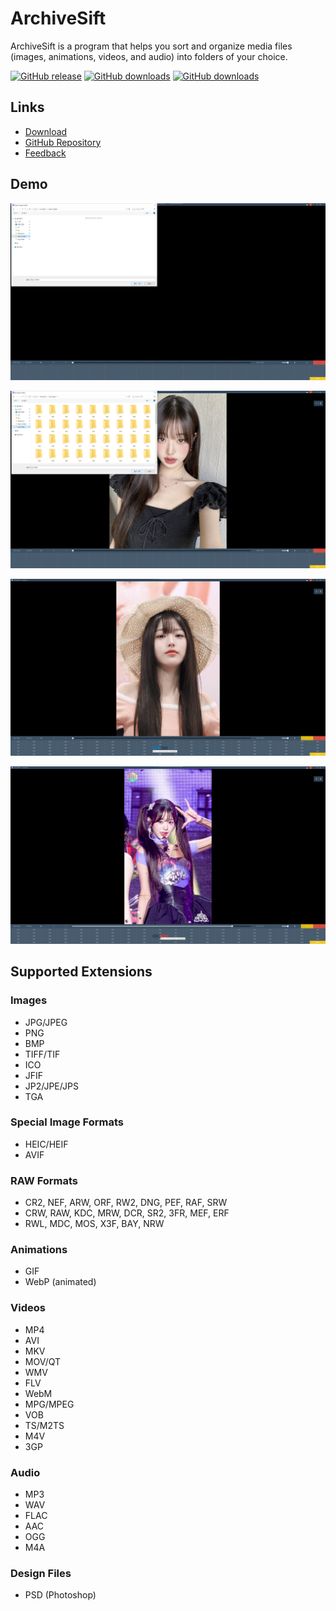 # ArchiveSift

ArchiveSift is a program that helps you sort and organize media files (images, animations, videos, and audio) into folders of your choice.

[![GitHub release](https://img.shields.io/github/release/htpaak/ArchiveSift.svg?logo=github)](https://github.com/htpaak/ArchiveSift/releases/latest)
[![GitHub downloads](https://img.shields.io/github/downloads/htpaak/ArchiveSift/latest/total.svg?logo=github)](https://github.com/htpaak/ArchiveSift/releases/latest)
[![GitHub downloads](https://img.shields.io/github/downloads/htpaak/ArchiveSift/total.svg?logo=github)](https://github.com/htpaak/ArchiveSift/releases)

## Links

- [Download](https://github.com/htpaak/ArchiveSift/releases/tag/v1.0.0)
- [GitHub Repository](https://github.com/htpaak/ArchiveSift)
- [Feedback](https://github.com/htpaak/ArchiveSift/discussions)

## Demo

![데모 1 - Open Folder](assets/Demo_1.png)

![데모 2 - Set Folder](assets/Demo_2.png)

![데모 3 - Copy](assets/Demo_3.png)

![데모 4 - Move](assets/Demo_4.png)

## Supported Extensions

### Images

- JPG/JPEG
- PNG
- BMP
- TIFF/TIF
- ICO
- JFIF
- JP2/JPE/JPS
- TGA

### Special Image Formats

- HEIC/HEIF
- AVIF

### RAW Formats

- CR2, NEF, ARW, ORF, RW2, DNG, PEF, RAF, SRW
- CRW, RAW, KDC, MRW, DCR, SR2, 3FR, MEF, ERF
- RWL, MDC, MOS, X3F, BAY, NRW

### Animations

- GIF
- WebP (animated)

### Videos

- MP4
- AVI
- MKV
- MOV/QT
- WMV
- FLV
- WebM
- MPG/MPEG
- VOB
- TS/M2TS
- M4V
- 3GP

### Audio

- MP3
- WAV
- FLAC
- AAC
- OGG
- M4A

### Design Files

- PSD (Photoshop)
